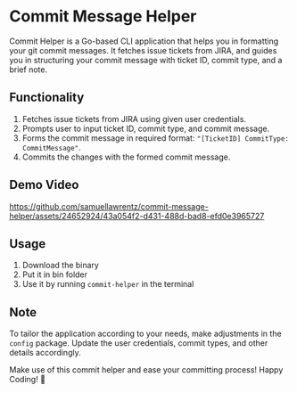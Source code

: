 # Commit Message Helper

Commit Helper is a Go-based CLI application that helps you in formatting your git commit messages. It fetches issue tickets from JIRA, and guides you in structuring your commit message with ticket ID, commit type, and a brief note.

## Functionality

1. Fetches issue tickets from JIRA using given user credentials.
2. Prompts user to input ticket ID, commit type, and commit message.
3. Forms the commit message in required format: `"[TicketID] CommitType: CommitMessage"`.
4. Commits the changes with the formed commit message.

## Demo Video
https://github.com/samuellawrentz/commit-message-helper/assets/24652924/43a054f2-d431-488d-bad8-efd0e3965727




## Usage

1. Download the binary
2. Put it in bin folder
3. Use it by running `commit-helper` in the terminal

## Note

To tailor the application according to your needs, make adjustments in the `config` package. Update the user credentials, commit types, and other details accordingly.

Make use of this commit helper and ease your committing process! Happy Coding! 🚀

